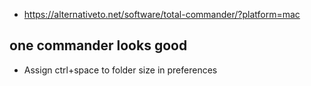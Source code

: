 - https://alternativeto.net/software/total-commander/?platform=mac

## one commander looks good

- Assign ctrl+space to folder size in preferences